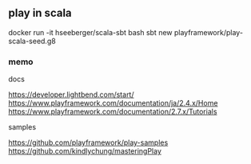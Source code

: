 ## play in scala

docker run -it hseeberger/scala-sbt bash
sbt new playframework/play-scala-seed.g8

### memo

docs

https://developer.lightbend.com/start/
https://www.playframework.com/documentation/ja/2.4.x/Home
https://www.playframework.com/documentation/2.7.x/Tutorials

samples

https://github.com/playframework/play-samples
https://github.com/kindlychung/masteringPlay

